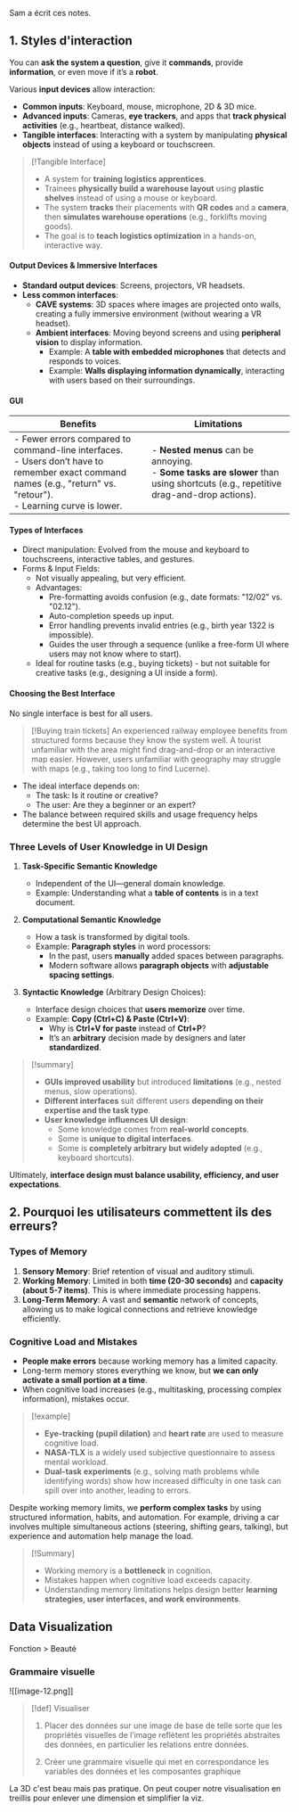 Sam a écrit ces notes.
## 1. Styles d'interaction

You can **ask the system a question**, give it **commands**, provide **information**, or even move if it’s a **robot**.

Various **input devices** allow interaction:

- **Common inputs**: Keyboard, mouse, microphone, 2D & 3D mice.
- **Advanced inputs**: Cameras, **eye trackers**, and apps that **track physical activities** (e.g., heartbeat, distance walked).
- **Tangible interfaces**: Interacting with a system by manipulating **physical objects** instead of using a keyboard or touchscreen.

>[!Tangible Interface]
>- A system for **training logistics apprentices**.
>- Trainees **physically build a warehouse layout** using **plastic shelves** instead of using a mouse or keyboard.
>- The system **tracks** their placements with **QR codes** and a **camera**, then **simulates warehouse operations** (e.g., forklifts moving goods).
>- The goal is to **teach logistics optimization** in a hands-on, interactive way.

#### Output Devices & Immersive Interfaces

- **Standard output devices**: Screens, projectors, VR headsets.
- **Less common interfaces**:
    - **CAVE systems**: 3D spaces where images are projected onto walls, creating a fully immersive environment (without wearing a VR headset).
    - **Ambient interfaces**: Moving beyond screens and using **peripheral vision** to display information.
        - Example: A **table with embedded microphones** that detects and responds to voices.
        - Example: **Walls displaying information dynamically**, interacting with users based on their surroundings.

#### GUI

| Benefits                                                                                                                                                               | Limitations                                                                                                                       |
| ---------------------------------------------------------------------------------------------------------------------------------------------------------------------- | --------------------------------------------------------------------------------------------------------------------------------- |
| - Fewer errors compared to command-line interfaces.<br>- Users don’t have to remember exact command names (e.g., "return" vs. "retour").<br>- Learning curve is lower. | - **Nested menus** can be annoying.<br>- **Some tasks are slower** than using shortcuts (e.g., repetitive drag-and-drop actions). |

#### Types of Interfaces

- Direct manipulation: Evolved from the mouse and keyboard to touchscreens, interactive tables, and gestures.
- Forms & Input Fields:
    - Not visually appealing, but very efficient.
    - Advantages:
        - Pre-formatting avoids confusion (e.g., date formats: "12/02" vs. "02.12").
        - Auto-completion speeds up input.
        - Error handling prevents invalid entries (e.g., birth year 1322 is impossible).
        - Guides the user through a sequence (unlike a free-form UI where users may not know where to start).
    - Ideal for routine tasks (e.g., buying tickets) - but not suitable for creative tasks (e.g., designing a UI inside a form).

#### Choosing the Best Interface

No single interface is best for all users.

>[!Buying train tickets]
> An experienced railway employee benefits from structured forms because they know the system well. A tourist unfamiliar with the area might find drag-and-drop or an interactive map easier. However, users unfamiliar with geography may struggle with maps (e.g., taking too long to find Lucerne).

- The ideal interface depends on:
    - The task: Is it routine or creative?
    - The user: Are they a beginner or an expert?
- The balance between required skills and usage frequency helps determine the best UI approach.

### Three Levels of User Knowledge in UI Design

1. **Task-Specific Semantic Knowledge**
    - Independent of the UI—general domain knowledge.
    - Example: Understanding what a **table of contents** is in a text document.

2. **Computational Semantic Knowledge**
    - How a task is transformed by digital tools.
    - Example: **Paragraph styles** in word processors:
        - In the past, users **manually** added spaces between paragraphs.
        - Modern software allows **paragraph objects** with **adjustable spacing settings**.

3. **Syntactic Knowledge** (Arbitrary Design Choices):
    - Interface design choices that **users memorize** over time.
    - Example: **Copy (Ctrl+C) & Paste (Ctrl+V)**:
        - Why is **Ctrl+V for paste** instead of **Ctrl+P**?
        - It’s an **arbitrary** decision made by designers and later **standardized**.

>[!summary]
>- **GUIs improved usability** but introduced **limitations** (e.g., nested menus, slow operations).
>- **Different interfaces** suit different users **depending on their expertise and the task type**.
>- **User knowledge influences UI design**:
>	- Some knowledge comes from **real-world concepts**.
>	- Some is **unique to digital interfaces**.
>	- Some is **completely arbitrary but widely adopted** (e.g., keyboard shortcuts).
>	
Ultimately, **interface design must balance usability, efficiency, and user expectations**.


## 2. Pourquoi les utilisateurs commettent ils des erreurs?

### Types of Memory

1. **Sensory Memory**: Brief retention of visual and auditory stimuli.
2. **Working Memory**: Limited in both **time (20-30 seconds)** and **capacity (about 5-7 items)**. This is where immediate processing happens.
3. **Long-Term Memory**: A vast and **semantic** network of concepts, allowing us to make logical connections and retrieve knowledge efficiently.

### Cognitive Load and Mistakes

- **People make errors** because working memory has a limited capacity.
- Long-term memory stores everything we know, but **we can only activate a small portion at a time**.
- When cognitive load increases (e.g., multitasking, processing complex information), mistakes occur.

>[!example]
>- **Eye-tracking (pupil dilation)** and **heart rate** are used to measure cognitive load.
>- **NASA-TLX** is a widely used subjective questionnaire to assess mental workload.
>- **Dual-task experiments** (e.g., solving math problems while identifying words) show how increased difficulty in one task can spill over into another, leading to errors.

Despite working memory limits, we **perform complex tasks** by using structured information, habits, and automation. For example, driving a car involves multiple simultaneous actions (steering, shifting gears, talking), but experience and automation help manage the load.

>[!Summary]
>- Working memory is a **bottleneck** in cognition.
>- Mistakes happen when cognitive load exceeds capacity.
>- Understanding memory limitations helps design better **learning strategies, user interfaces, and work environments**.

## Data Visualization

Fonction > Beauté

### Grammaire visuelle

![[image-12.png]]

> [!def] Visualiser
> 
> 1. Placer des données sur une image de base de telle sorte que les propriétés visuelles de l’image reflètent les propriétés abstraites des données, en particulier les relations entre données.
>    
>  2. Créer une grammaire visuelle qui met en correspondance les variables des données et les composantes graphique

La 3D c'est beau mais pas pratique. On peut couper notre visualisation en treillis pour enlever une dimension et simplifier la viz.

